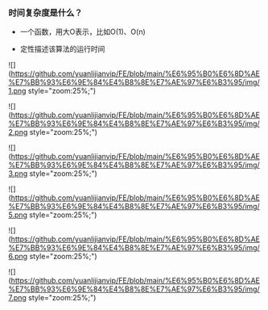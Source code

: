 ### 时间复杂度是什么？

- 一个函数，用大O表示，比如O(1)、O(n)

- 定性描述该算法的运行时间


![](https://github.com/yuanlijianvip/FE/blob/main/%E6%95%B0%E6%8D%AE%E7%BB%93%E6%9E%84%E4%B8%8E%E7%AE%97%E6%B3%95/img/1.png style="zoom:25%;")

![](https://github.com/yuanlijianvip/FE/blob/main/%E6%95%B0%E6%8D%AE%E7%BB%93%E6%9E%84%E4%B8%8E%E7%AE%97%E6%B3%95/img/2.png style="zoom:25%;")

![](https://github.com/yuanlijianvip/FE/blob/main/%E6%95%B0%E6%8D%AE%E7%BB%93%E6%9E%84%E4%B8%8E%E7%AE%97%E6%B3%95/img/3.png style="zoom:25%;")

![](https://github.com/yuanlijianvip/FE/blob/main/%E6%95%B0%E6%8D%AE%E7%BB%93%E6%9E%84%E4%B8%8E%E7%AE%97%E6%B3%95/img/5.png style="zoom:25%;")

![](https://github.com/yuanlijianvip/FE/blob/main/%E6%95%B0%E6%8D%AE%E7%BB%93%E6%9E%84%E4%B8%8E%E7%AE%97%E6%B3%95/img/6.png style="zoom:25%;")

![](https://github.com/yuanlijianvip/FE/blob/main/%E6%95%B0%E6%8D%AE%E7%BB%93%E6%9E%84%E4%B8%8E%E7%AE%97%E6%B3%95/img/7.png style="zoom:25%;")
